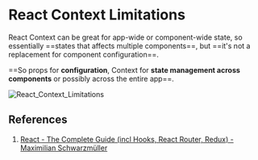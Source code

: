 # React Context Limitations

React Context can be great for app-wide or component-wide state, so essentially ==states that affects multiple components==, but ==it's not a replacement for component configuration==.

==So props for **configuration**, Context for **state management across components** or possibly across the entire app==.

![React_Context_Limitations](..\img\React_Context_Limitations.jpg)

## References

1. [React - The Complete Guide (incl Hooks, React Router, Redux) - Maximilian Schwarzmüller](https://www.udemy.com/course/react-the-complete-guide-incl-redux/)
